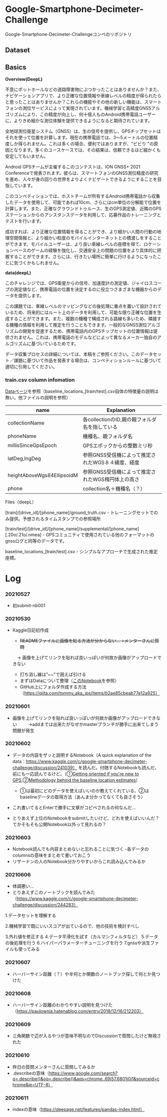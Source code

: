 # Google-Smartphone-Decimeter-Challenge
Google-Smartphone-Decimeter-Challengeコンペのリポジトリ

## Dataset

## Basics
**Overview(DeepL)**

不意にポットホールなどの道路障害物にぶつかったことはありませんか？また、ナビゲーションアプリで、より正確な位置情報や車線レベルの精度が得られたらと思ったことはありませんか？これらの機能やその他の新しい機能は、スマートフォンの測位サービスによって実現されています。機械学習と高精度GNSSアルゴリズムにより、この精度が向上し、何十億人ものAndroid携帯電話ユーザーに、よりきめ細かな測位体験を提供できるようになると期待されています。



全地球測位衛星システム（GNSS）は、生の信号を提供し、GPSチップセットはそれを使って位置を計算します。現在の携帯電話では、3〜5メートルの位置精度しか得られません。これは多くの場合、便利ではありますが、"ビビり "の原因となります。多くのユースケースでは、その結果は、信頼できるほど細かくも安定してもいません。

Android GPSチームが主催するこのコンテストは、ION GNSS+ 2021 Conferenceで発表されます。彼らは、スマートフォンのGNSS測位精度の研究を進め、人々が身の回りの世界をよりよくナビゲートできるようにすることを目指しています。

このコンペティションでは、ホストチームが所有するAndroid携帯電話から収集したデータを使用して、可能であれば10cm、さらにはcm単位の分解能で位置を計算します。また、正確なグラウンドトゥルース、生のGPS測定値、近隣のGPSステーションからのアシスタンスデータを利用して、応募作品のトレーニングとテストを行います。

成功すれば、より正確な位置情報を得ることができ、より細かい人間の行動の地理空間情報と、より細かい粒度のモバイルインターネットとの橋渡しをすることができます。モバイルユーザーは、より良い車線レベルの座標を得て、ロケーションベースのゲームの経験を強化し、交通安全上の問題の位置をより具体的に把握することができます。さらには、行きたい場所に簡単に行けるようになったことに気づくかもしれません。


**data(deepL)**   

このチャレンジでは、GPS衛星からの信号、加速度計の測定値、ジャイロスコープの測定値など、携帯電話の位置を決定するのに役立つさまざまな機器からのデータを提供します。

この課題では、車線レベルのマッピングなどの後処理に重点を置いて設計されているため、将来的にはルート上のデータを利用して、可能な限り正確な位置を生成することができます。また、複数の機種で構成される路線も多いため、隣接する機種の情報を利用して推定を行うこともできます。一般的なGNSS測位アルゴリズムの開発を促進するため、携帯電話内のGPSチップセットの位置情報は提供されません。これは、携帯電話のモデルなどによって異なるメーカー独自のアルゴリズムに基づいているためです。

データ収集プロセスの詳細については、本稿をご参照ください。このデータセット／課題に基づいて作品を発表する場合は、コンペティションルールに基づいて適切に引用してください。


### train.csv column infomation
[Dataページ](https://www.kaggle.com/c/google-smartphone-decimeter-challenge/data)を参照（baseline_locations_[train/test].csv自体の特徴量の説明は無い。他ファイルの説明を参照）

|name|Explanation|
|----|----|
|collectionName|各collectionのID,親の親フォルダ名を指している|
|phoneName|機種名、親フォルダ名|
|millisSinceGpsEpoch|GPSエポックからの整数ミリ秒|
|latDeg,lngDeg|参照GNSS受信機によって推定されたWGS８４緯度、経度|
|heightAboveWgs84EllipsoidM|参照GNSS受信機によって推定されたWGS楕円体上の高さ|
|phone|collection名＋機種名（？）|

Files（deepL）

[train]/[drive_id]/[phone_name]/ground_truth.csv - トレーニングセットでのみ提供。予想されるタイムスタンプでの参照場所


[train/test]/[drive_id]/[phone_name]/supplemental/[phone_name][.20o/.21o/.nmea] - GPSコミュニティで使用されている他のフォーマットのgnssログと同等のデータです。


baseline_locations_[train/test].csv - シンプルなアプローチで生成された推定座標。

# Log
### 20210527
- 初submit-nb001
### 20210530
- Kaggle日記初作成
  - ~~READMEファイルに画像を貼る方法が分からない…→メンターさんに質問~~
  
  　→ 画像を上げてリンクを貼れば良いっぽいが何故か画像がアップロードできない
  - 打ち消し線は”~~"で囲えば引ける
  - まずはDataについて整理（[このNotebook](https://www.kaggle.com/c/google-smartphone-decimeter-challenge/discussion/241039)を参照）
  - GitHub上にフォルダ作成する方法（https://qiita.com/tommy_aka_jps/items/b2ae85cbeab77e12a925）
### 20210601
- 画像を上げてリンクを貼れば良いっぽいが何故か画像がアップロードできない
　
 　→addまでは出来たがなぜかmasterブランチが勝手に出来てしまう問題が発生
   
### 20210602
- データの内容をザッと説明するNotebook（A quick explanation of the data：https://www.kaggle.com/c/google-smartphone-decimeter-challenge/discussion/241039）
を読んだ。付随するNotebookも読んだ、前にも一応読んでるけど。（①[Getting oriented if you're new to GPS](https://www.kaggle.com/c/google-smartphone-decimeter-challenge/discussion/238590),②[Methodology behind the baseline location estimates](https://www.kaggle.com/c/google-smartphone-decimeter-challenge/discussion/238583)）

  - ①は最初にどのデータを使えばいいのか教えてくれている、②はbaselineデータの取得方法（あんま分かってなくても良さそう）

- これ書いてるとEnterで勝手に文章がコピペされるの何なんだ…

- とりあえず上位のNotebookをsubmitしたいけど、どれを使えばいいんだ？てかそもそも公開Notebook以外って見れるの？

### 20210603
- Notebook読んでも内容まとめないと忘れることに気づく
  -各データのcolumnsの意味をまとめて書いておこう
- リザードンの人のNotebook分かりやすいからこれ読み込んでみるか

### 20210606
- 体調悪い…
- とりあえずこのノートブックを読んでみた（https://www.kaggle.com/c/google-smartphone-decimeter-challenge/discussion/244283）

1.データセットを理解する
  
2.機械学習で既にいいスコアが出ているので、他の技術を検討すべし
  
3.外れ値を修正する
4.データ平滑化を試す（カルマンフィルタなど）
5.データの後処理を行う
6.ハイパーパラメーターチューニングを行う
7.gnssや派生ファイルも使ってみる
### 20210607
- ハーバーサイン距離（？）や半何とか関数のノートブック探して何とか見つけた
### 20210608
- ハーバーサイン距離のわかりやすい説明を見つけた（https://paulownia.hatenablog.com/entry/2018/12/16/212203）

### 20210609
- 三角関数で辺が入るやつが意味不明なのでDiscussionで質問したけど無視された

### 20210610
- 昨日の質問メンターさんに質問してみるか
- .describeの意味（https://www.google.com/search?q=.describe()&oq=.describe()&aqs=chrome..69i57.6801j0j1&sourceid=chrome&ie=UTF-8）

### 20210611
- indexの意味（https://deepage.net/features/pandas-index.html）
